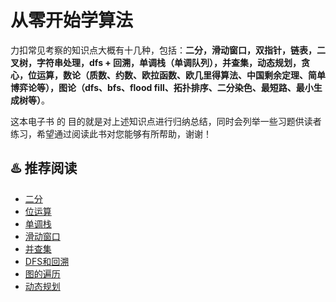 # 从零开始学算法

力扣常见考察的知识点大概有十几种，包括：**二分，滑动窗口，双指针，链表，二叉树，字符串处理，dfs + 回溯，单调栈（单调队列），并查集，动态规划，贪心，位运算，数论（质数、约数、欧拉函数、欧几里得算法、中国剩余定理、简单博弈论等），图论（dfs、bfs、flood fill、拓扑排序、二分染色、最短路、最小生成树等）**。

这本电子书 的 目的就是对上述知识点进行归纳总结，同时会列举一些习题供读者练习，希望通过阅读此书对您能够有所帮助，谢谢！

## ♨️ 推荐阅读

- [二分](./chapter/二分.md)
- [位运算](./chapter/位运算.md)
- [单调栈](./chapter/单调栈.md)
- [滑动窗口](./chapter/滑动窗口.md)
- [并查集](./chapter/并查集.md)
- [DFS和回溯](./chapter/DFS和回溯.md)
- [图的遍历](./chapter/graph/图的遍历.md)
- [动态规划](./chapter/动态规划.md)

